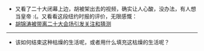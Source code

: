 - 又看了二十大闭幕上边，胡被架出去的视频，确实让人心酸，没办法，有人想当皇帝 :(。又看看这段纽约时报的评价，无限感慨：
- [胡锦涛被带离二十大会场引发关注和猜测](https://cn.nytimes.com/china/20221023/hu-jintao-china-congress/)
- ---
- 该如何结束这种枯燥的生活呢，或者用什么填充这枯燥的生活呢？